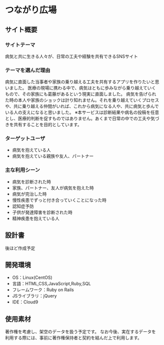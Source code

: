 # つながり広場
## サイト概要
### サイトテーマ
病気と共に生きる人々が、日常の工夫や経験を共有できるSNSサイト
​
### テーマを選んだ理由
病気に直面した当事者や家族の乗り越える工夫を共有するアプリを作りたいと思いました。
医療の現場に携わる中で、病気はともに歩みながら乗り越えていくもので、その家族にも葛藤があるという現実に直面しました。
病気を告げられた時の本人や家族のショックは計り知れません。それを乗り越えていくプロセスや、共に乗り越える仲間がいれば、これから病気になる人や、共に病気と歩んでいる人の支えになると思いました。
※本サービスは診断結果や病名の投稿を任意とし、医療的判断を促すものではありません。あくまで日常の中での工夫や気づきを共有することを目的としています。

### ターゲットユーザ
- 病気を抱えている人
- 病気を抱えている親族や友人、パートナー
​
### 主な利用シーン
- 病気を診断された時
- 家族、パートナー、友人が病気を抱えた時
- 病気が完治した時
- 慢性疾患でずっと付き合っていくことになった時
- 認知症予防
- 子供が発達障害を診断された時
- 精神疾患を抱えている人
​
## 設計書
後ほど作成予定

## 開発環境
- OS：Linux(CentOS)
- 言語：HTML,CSS,JavaScript,Ruby,SQL
- フレームワーク：Ruby on Rails
- JSライブラリ：jQuery
- IDE：Cloud9
​
## 使用素材
著作権を考慮し、架空のデータを扱う予定です。
なお今後、実在するデータを利用する際には、事前に著作権保持者と契約を結んだ上で利用します。 